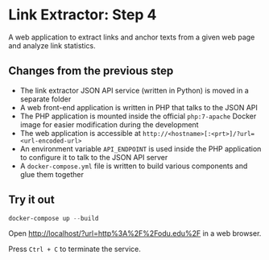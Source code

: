 # Link Extractor: Step 4

A web application to extract links and anchor texts from a given web page and analyze link statistics.

## Changes from the previous step

* The link extractor JSON API service (written in Python) is moved in a separate folder
* A web front-end application is written in PHP that talks to the JSON API
* The PHP application is mounted inside the official `php:7-apache` Docker image for easier modification during the development
* The web application is accessible at `http://<hostname>[:<prt>]/?url=<url-encoded-url>`
* An environment variable `API_ENDPOINT` is used inside the PHP application to configure it to talk to the JSON API server
* A `docker-compose.yml` file is written to build various components and glue them together

## Try it out

```PowerShell
docker-compose up --build
```

Open <http://localhost/?url=http%3A%2F%2Fodu.edu%2F> in a web browser.

Press `Ctrl + C` to terminate the service.
